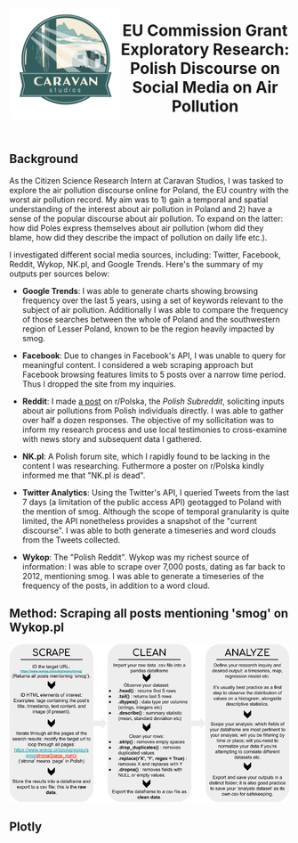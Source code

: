 <a href="https://www.caravanstudios.org/about" target=_blank title="Caravan Studios"><img align="left" width="200" height="200" src="img/csLogo.png" target=_blank/></a>
# <center>EU Commission Grant Exploratory Research: Polish Discourse on Social Media on Air Pollution</a></center>
<br>

## Background

As the Citizen Science Research Intern at Caravan Studios, I was tasked to explore the air pollution discourse online for Poland, the EU country with the worst air pollution record. My aim was to 1) gain a temporal and spatial understanding of the interest about air pollution in Poland and 2) have a sense of the popular discourse about air pollution. To expand on the latter: how did Poles express themselves about air pollution (whom did they blame, how did they describe the impact of pollution on daily life etc.). 

I investigated different social media sources, including: Twitter, Facebook, Reddit, Wykop, NK.pl, and Google Trends. Here's the summary of my outputs per sources below:

* <b>Google Trends</b>: I was able to generate charts showing browsing frequency over the last 5 years, using a set of keywords relevant to the subject of air pollution. Additionally I was able to compare the frequency of those searches between the whole of Poland and the southwestern region of Lesser Poland, known to be the region heavily impacted by smog.

* <b>Facebook</b>: Due to changes in Facebook's API, I was unable to query for meaningful content. I considered a web scraping approach but Facebook browsing features limits to 5 posts over a narrow time period. Thus I dropped the site from my inquiries.

* <b>Reddit</b>: I made <a href='https://www.reddit.com/r/Polska/comments/b3gsrf/cze%C5%9B%C4%87_rpolska_i_need_your_help_researching_public/' target=_blank>a post</a> on r/Polska, the <em>Polish Subreddit</em>, soliciting inputs about air pollutions from Polish individuals directly. I was able to gather over half a dozen responses. The objective of my sollicitation was to inform my research process and use local testimonies to cross-examine with news story and subsequent data I gathered.

* <b>NK.pl</b>: A Polish forum site, which I rapidly found to be lacking in the content I was researching. Futhermore a poster on r/Polska kindly informed me that "NK.pl is dead".

* <b>Twitter Analytics</b>: Using the Twitter's API, I queried Tweets from the last 7 days (a limitation of the public access API) geotagged to Poland with the mention of smog. Although the scope of temporal granularity is quite limited, the API nonetheless provides a snapshot of the "current discourse". I was able to both generate a timeseries and word clouds from the Tweets collected.

* <b>Wykop</b>: The "Polish Reddit". Wykop was my richest source of information: I was able to scrape over 7,000 posts, dating as far back to 2012, mentioning smog. I was able to generate a timeseries of the frequency of the posts, in addition to a word cloud. 

## Method: Scraping all posts mentioning 'smog' on Wykop.pl

<center><img src="img/Wykop_flowchart (2).png"/></center>

## Plotly

